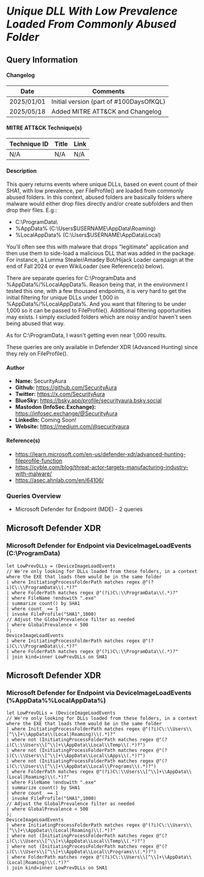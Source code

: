 # *Unique DLL With Low Prevalence Loaded From Commonly Abused Folder*

## Query Information

#### Changelog

| Date | Comments |
|---|---|
| 2025/01/01 | Initial version (part of #100DaysOfKQL) |
| 2025/05/18 | Added MITRE ATT&CK and Changelog |

#### MITRE ATT&CK Technique(s)

| Technique ID | Title    | Link    |
| ---  | --- | --- |
| N/A | N/A | N/A |

#### Description

This query returns events where unique DLLs, based on event count of their SHA1, with low prevalence, per FileProfile() are loaded from commonly abused folders. In this context, abused folders are basically folders where malware would either drop files directly and/or create subfolders and then drop their files. E.g.:

- C:\ProgramData\
- %AppData% (C:\Users\$USERNAME\AppData\Roaming\)
- %LocalAppData% (C:\Users\$USERNAME\AppData\Local\)

You'll often see this with malware that drops "legitimate" application and then use them to side-load a malicious DLL that was added in the package. For instance, a Lumma Stealer/Amadey Bot/Hijack Loader campaign at the end of Fall 2024 or even WikiLoader (see Reference(s) below).

There are separate queries for C:\ProgramData and %AppData%/%LocalAppData%. Reason being that, in the environment I tested this one, with a few thousand endpoints, it is very hard to get the initial filtering for unique DLLs under 1,000 in %AppData%/%LocalAppData%. And you want that filtering to be under 1,000 so it can be passed to FileProfile(). Additional filtering opportunities may exists. I simply excluded folders which are noisy and/or haven't seen being abused that way.

As for C:\ProgramData, I wasn't getting even near 1,000 results.

These queries are only available in Defender XDR (Advanced Hunting) since they rely on FileProfile().

#### Author <Optional>
- **Name:** SecurityAura
- **Github:** https://github.com/SecurityAura
- **Twitter:** https://x.com/SecurityAura
- **BlueSky:** https://bsky.app/profile/securityaura.bsky.social
- **Mastodon (InfoSec.Exchange):** https://infosec.exchange/@SecurityAura
- **LinkedIn:** Coming Soon!
- **Website:** https://medium.com/@securityaura

#### Reference(s)

- https://learn.microsoft.com/en-us/defender-xdr/advanced-hunting-fileprofile-function
- https://cyble.com/blog/threat-actor-targets-manufacturing-industry-with-malware/
- https://asec.ahnlab.com/en/64106/

### Queries Overview ###

- Microsoft Defender for Endpoint (MDE) - 2 queries

## Microsoft Defender XDR ##
### Microsoft Defender for Endpoint via DeviceImageLoadEvents (C:\ProgramData) ###
```KQL
let LowPrevDLLs = (DeviceImageLoadEvents
// We're only looking for DLLs loaded from these folders, in a context where the EXE that loads them would be in the same folder
| where InitiatingProcessFolderPath matches regex @"(?i)C\:\\ProgramData\\(.*)?"
| where FolderPath matches regex @"(?i)C\:\\ProgramData\\(.*)?"
| where FileName !endswith ".exe"
| summarize count() by SHA1
| where count_ == 1
| invoke FileProfile("SHA1",1000)
// Adjust the GlobalPrevalence filter as needed
| where GlobalPrevalence < 500
);
DeviceImageLoadEvents
| where InitiatingProcessFolderPath matches regex @"(?i)C\:\\ProgramData\\(.*)?"
| where FolderPath matches regex @"(?i)C\:\\ProgramData\\(.*)?"
| join kind=inner LowPrevDLLs on SHA1
```
## Microsoft Defender XDR ##
### Microsoft Defender for Endpoint via DeviceImageLoadEvents (%AppData%\%LocalAppData%) ###
```KQL
let LowPrevDLLs = (DeviceImageLoadEvents
// We're only looking for DLLs loaded from these folders, in a context where the EXE that loads them would be in the same folder
| where InitiatingProcessFolderPath matches regex @"(?i)C\:\\Users\\[^\\]+\\AppData\\(Local|Roaming)\\(.*)?"
| where not (InitiatingProcessFolderPath matches regex @"(?i)C\:\\Users\\[^\\]+\\AppData\\Local\\Temp\\(.*)?")
| where not (InitiatingProcessFolderPath matches regex @"(?i)C\:\\Users\\[^\\]+\\AppData\\Local\\Apps\\(.*)?")
| where not (InitiatingProcessFolderPath matches regex @"(?i)C\:\\Users\\[^\\]+\\AppData\\Local\\Programs\\(.*)?")
| where FolderPath matches regex @"(?i)C\:\\Users\\[^\\]+\\AppData\\(Local|Roaming)\\(.*)?"
| where FileName !endswith ".exe"
| summarize count() by SHA1
| where count_ == 1
| invoke FileProfile("SHA1",1000)
// Adjust the GlobalPrevalence filter as needed
| where GlobalPrevalence < 500
);
DeviceImageLoadEvents
| where InitiatingProcessFolderPath matches regex @"(?i)C\:\\Users\\[^\\]+\\AppData\\(Local|Roaming)\\(.*)?"
| where not (InitiatingProcessFolderPath matches regex @"(?i)C\:\\Users\\[^\\]+\\AppData\\Local\\Temp\\(.*)?")
| where not (InitiatingProcessFolderPath matches regex @"(?i)C\:\\Users\\[^\\]+\\AppData\\Local\\Programs\\(.*)?")
| where FolderPath matches regex @"(?i)C\:\\Users\\[^\\]+\\AppData\\(Local|Roaming)\\(.*)?"
| join kind=inner LowPrevDLLs on SHA1
```
